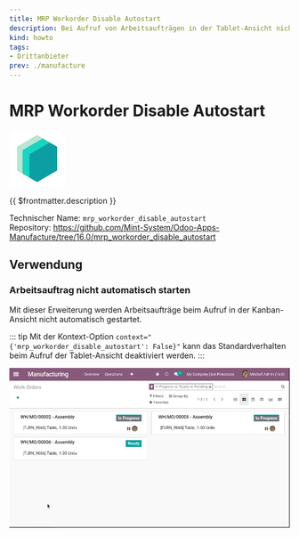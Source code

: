 ```yaml
---
title: MRP Workorder Disable Autostart
description: Bei Aufruf von Arbeitsaufträgen in der Tablet-Ansicht nicht automatisch starten.
kind: howto
tags:
- Drittanbieter
prev: ./manufacture
---
```

# MRP Workorder Disable Autostart
![icon_oms_box](attachments/icons_odoo_mint_system.png)

{{ $frontmatter.description }}

Technischer Name: `mrp_workorder_disable_autostart`\
Repository: <https://github.com/Mint-System/Odoo-Apps-Manufacture/tree/16.0/mrp_workorder_disable_autostart>

## Verwendung

### Arbeitsauftrag nicht automatisch starten

Mit dieser Erweiterung werden Arbeitsaufträge beim Aufruf in der Kanban-Ansicht nicht automatisch gestartet.

::: tip
Mit der Kontext-Option `context="{'mrp_workorder_disable_autostart': False}"` kann das Standardverhalten beim Aufruf der Tablet-Ansicht deaktiviert werden.
:::

![MRP Workorder Disable Autostart](attachments/MRP%20Workorder%20Disable%20Autostart.gif)